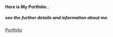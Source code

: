 #### Here is My Portfolio..
##### see the further details and information about me.
[Portfolio](https://gaurityagi01.netlify.app/)
